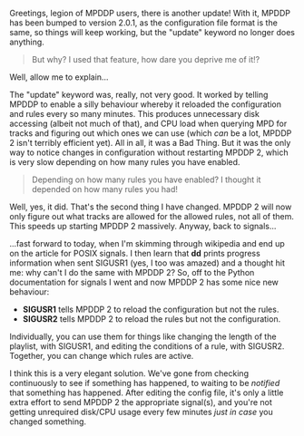 Greetings, legion of MPDDP users, there is another update! With it, MPDDP has been bumped to version 2.0.1, as the configuration file format is the same, so things will keep working, but the "update" keyword no longer does anything.

> But why? I used that feature, how dare you deprive me of it!?

Well, allow me to explain…

The "update" keyword was, really, not very good. It worked by telling MPDDP to enable a silly behaviour whereby it reloaded the configuration and rules every so many minutes. This produces unnecessary disk accessing (albeit not much of that), and CPU load when querying MPD for tracks and figuring out which ones we can use (which *can* be a lot, MPDDP 2 isn't terribly efficient yet). All in all, it was a Bad Thing. But it was the only way to notice changes in configuration without restarting MPDDP 2, which is very slow depending on how many rules you have enabled.

> Depending on how many rules you have enabled? I thought it depended on how many rules you had!

Well, yes, it did. That's the second thing I have changed. MPDDP 2 will now only figure out what tracks are allowed for the allowed rules, not all of them. This speeds up starting MPDDP 2 massively. Anyway, back to signals...

...fast forward to today, when I'm skimming through wikipedia and end up on the article for POSIX signals. I then learn that **dd** prints progress information when sent SIGUSR1 (yes, I too was amazed) and a thought hit me: why can't I do the same with MPDDP 2? So, off to the Python documentation for signals I went and now MPDDP 2 has some nice new behaviour:

  * **SIGUSR1** tells MPDDP 2 to reload the configuration but not the rules.
  * **SIGUSR2** tells MPDDP 2 to reload the rules but not the configuration.

Individually, you can use them for things like changing the length of the playlist, with SIGUSR1, and editing the conditions of a rule, with SIGUSR2. Together, you can change which rules are active.

I think this is a very elegant solution. We've gone from checking continuously to see if something has happened, to waiting to be *notified* that something has happened. After editing the config file, it's only a little extra effort to send MPDDP 2 the appropriate signal(s), and you're not getting unrequired disk/CPU usage every few minutes *just in case* you changed something.
